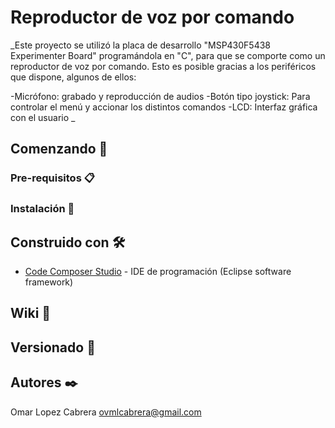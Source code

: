 # Reproductor de voz por comando

_Este proyecto se utilizó la placa de desarrollo "MSP430F5438 Experimenter Board" programándola en "C", para que se comporte como un reproductor de voz por comando. Esto es posible gracias a los periféricos que dispone, algunos de ellos: 

-Micrófono: grabado y reproducción de audios
-Botón tipo joystick: Para controlar el menú y accionar los distintos comandos
-LCD: Interfaz gráfica con el usuario 
_

## Comenzando 🚀




### Pre-requisitos 📋



### Instalación 🔧



## Construido con 🛠️

* [Code Composer Studio](http://www.ti.com/tool/CCSTUDIO) - IDE de programación (Eclipse software framework)


## Wiki 📖



## Versionado 📌



## Autores ✒️

Omar Lopez Cabrera    ovmlcabrera@gmail.com
